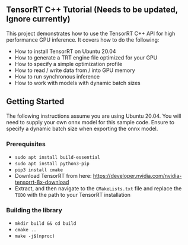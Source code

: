 ## TensorRT C++ Tutorial (Needs to be updated, Ignore currently)
This project demonstrates how to use the TensorRT C++ API for high performance GPU inference. It covers how to do the following:
- How to install TensorRT on Ubuntu 20.04
- How to generate a TRT engine file optimized for your GPU
- How to specify a simple optimization profile
- How to read / write data from / into GPU memory
- How to run synchronous inference
- How to work with models with dynamic batch sizes


## Getting Started
The following instructions assume you are using Ubuntu 20.04.
You will need to supply your own onnx model for this sample code. Ensure to specify a dynamic batch size when exporting the onnx model. 

### Prerequisites
- `sudo apt install build-essential`
- `sudo apt install python3-pip`
- `pip3 install cmake`
- Download TensorRT from here: https://developer.nvidia.com/nvidia-tensorrt-8x-download
- Extract, and then navigate to the `CMakeLists.txt` file and replace the `TODO` with the path to your TensorRT installation

### Building the library
- `mkdir build && cd build`
- `cmake ..`
- `make -j$(nproc)`
